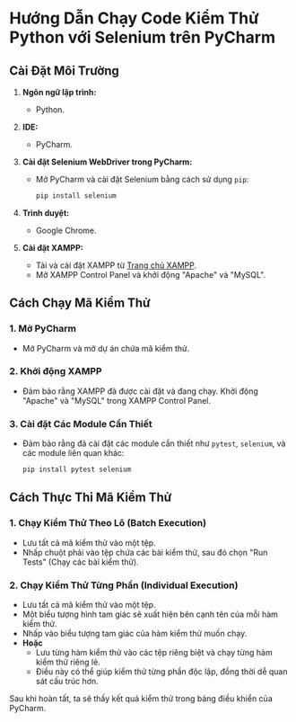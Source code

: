 # Hướng Dẫn Chạy Code Kiểm Thử Python với Selenium trên PyCharm

## Cài Đặt Môi Trường

1. **Ngôn ngữ lập trình:**
   - Python.

2. **IDE:**
   - PyCharm.

3. **Cài đặt Selenium WebDriver trong PyCharm:**
   - Mở PyCharm và cài đặt Selenium bằng cách sử dụng `pip`:
     ```bash
     pip install selenium
     ```

4. **Trình duyệt:**
   - Google Chrome.

5. **Cài đặt XAMPP:**
   - Tải và cài đặt XAMPP từ [Trang chủ XAMPP](https://www.apachefriends.org/index.html).
   - Mở XAMPP Control Panel và khởi động "Apache" và "MySQL".

## Cách Chạy Mã Kiểm Thử

### 1. Mở PyCharm
   - Mở PyCharm và mở dự án chứa mã kiểm thử.

### 2. Khởi động XAMPP
   - Đảm bảo rằng XAMPP đã được cài đặt và đang chạy. Khởi động "Apache" và "MySQL" trong XAMPP Control Panel.

### 3. Cài đặt Các Module Cần Thiết
   - Đảm bảo rằng đã cài đặt các module cần thiết như `pytest`, `selenium`, và các module liên quan khác:
     ```bash
     pip install pytest selenium
     ```

## Cách Thực Thi Mã Kiểm Thử

### 1. Chạy Kiểm Thử Theo Lô (Batch Execution)
   - Lưu tất cả mã kiểm thử vào một tệp.
   - Nhấp chuột phải vào tệp chứa các bài kiểm thử, sau đó chọn "Run Tests" (Chạy các bài kiểm thử).
   
### 2. Chạy Kiểm Thử Từng Phần (Individual Execution)
   - Lưu tất cả mã kiểm thử vào một tệp.
   - Một biểu tượng hình tam giác sẽ xuất hiện bên cạnh tên của mỗi hàm kiểm thử.
   - Nhấp vào biểu tượng tam giác của hàm kiểm thử muốn chạy.
   - **Hoặc**
     - Lưu từng hàm kiểm thử vào các tệp riêng biệt và chạy từng hàm kiểm thử riêng lẻ.
     - Điều này có thể giúp kiểm thử từng phần độc lập, đồng thời dễ quan sát cấu trúc hơn.

Sau khi hoàn tất, ta sẽ thấy kết quả kiểm thử trong bảng điều khiển của PyCharm.
